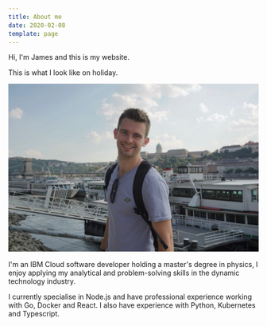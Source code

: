 ```yaml
---
title: About me
date: 2020-02-08
template: page
---
```


Hi, I'm James and this is my website.

 This is what I look like on holiday.

![Me on holiday](./profile-picture.jpg "me")

I'm an IBM Cloud software developer holding a master's degree in
physics, I enjoy applying my analytical and problem-solving skills in
the dynamic technology industry.

I currently specialise in Node.js and
have professional experience working with Go, Docker and React. I also
have experience with Python, Kubernetes and Typescript.

